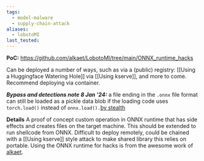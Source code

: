 ```yaml
---
tags:
  - model-malware
  - supply-chain-attack
aliases:
  - lobotoMI
last_tested:
---
```


**PoC:**
https://github.com/alkaet/LobotoMl/tree/main/ONNX_runtime_hacks

Can be deployed a number of ways, such as via a (public) registry: [[Using a Huggingface Watering Hole]]
via [[Using kserve]], and more to come.  Recommend deploying via container.


***Bypass and detections note 8 Jan '24:*** a file ending in the `.onnx` file format can still be loaded as a pickle data blob if the loading code uses `torch.load()` instead of  `onnx.load().`[by stealth](https://github.com/stealth/tensor-pwn) 

**Details**
A proof of concept custom operation in ONNX runtime that has side effects and creates files on the target machine. This should be extended to run shellcode from ONNX.
Difficult to deploy remotely, could be chained with a [[Using kserve]] style attack to make shared library this relies on portable. 
Using the ONNX runtime for hacks is from the awesome work of [alkaet](https://github.com/alkaet). 

